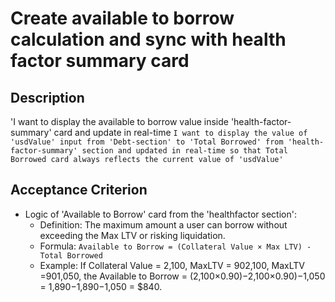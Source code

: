 # Create available to borrow calculation and sync with health factor summary card

## Description

'I want to display the available to borrow value inside 'health-factor-summary' card and update in real-time
`I want to display the value of 'usdValue' input from 'Debt-section' to 'Total Borrowed' from 'health-factor-summary' section and updated in real-time so that Total Borrowed card always reflects the current value of 'usdValue'`

## Acceptance Criterion






- Logic of 'Available to Borrow' card from the 'healthfactor section':
  - Definition: The maximum amount a user can borrow without exceeding the Max LTV or risking liquidation.
  - Formula: `Available to Borrow = (Collateral Value × Max LTV) - Total Borrowed`
  - Example: If Collateral Value = 2,100, MaxLTV = 902,100, MaxLTV =901,050,  the Available to Borrow = (2,100×0.90)−2,100×0.90)−1,050 = 1,890−1,890−1,050 = $840.
